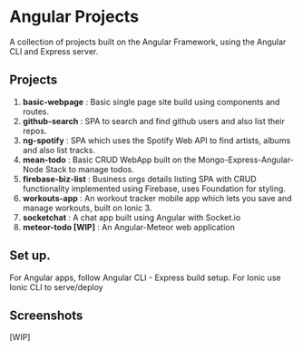 # Angular Projects

A collection of projects built on the Angular Framework, using the Angular CLI and Express server.

## Projects
1. **basic-webpage** : Basic single page site build using components and routes.
2. **github-search** : SPA to search and find github users and also list their repos.
3. **ng-spotify** : SPA which uses the Spotify Web API to find artists, albums and also list tracks.
4. **mean-todo** : Basic CRUD WebApp built on the Mongo-Express-Angular-Node Stack to manage todos.
5. **firebase-biz-list** : Business orgs details listing SPA with CRUD functionality implemented using Firebase, uses Foundation for styling.
6. **workouts-app** : An workout tracker mobile app which lets you save and manage workouts, built on Ionic 3.
7. **socketchat** : A chat app built using Angular with Socket.io
8. **meteor-todo [WIP]** : An Angular-Meteor web application

## Set up.
For Angular apps, follow Angular CLI - Express build setup. For Ionic use Ionic CLI to serve/deploy

## Screenshots
[WIP]
